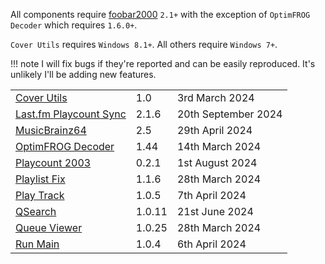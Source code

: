 All components require [foobar2000](https://www.foobar2000.org) `2.1+` with
the exception of `OptimFROG Decoder` which requires `1.6.0+`.

`Cover Utils` requires `Windows 8.1+`. All others require `Windows 7+`.

!!! note
	I will fix bugs if they're reported and can be easily
	reproduced. It's unlikely I'll be adding new features.

||||
|:---|:---|:---|
|[Cover Utils](component/cover-utils.md)|1.0|3rd March 2024|
|[Last.fm Playcount Sync](component/lastfm-playcount-sync.md)|2.1.6|20th September 2024|
|[MusicBrainz64](component/musicbrainz64.md)|2.5|29th April 2024|
|[OptimFROG Decoder](https://github.com/marc2k3/foo_input_ofr/releases)|1.44|14th March 2024|
|[Playcount 2003](component/playcount-2003.md)|0.2.1|1st August 2024|
|[Playlist Fix](component/playlist-fix.md)|1.1.6|28th March 2024|
|[Play Track](component/play-track.md)|1.0.5|7th April 2024|
|[QSearch](component/qsearch.md)|1.0.11|21st June 2024|
|[Queue Viewer](component/queue-viewer.md)|1.0.25|28th March 2024|
|[Run Main](component/run-main.md)|1.0.4|6th April 2024|
